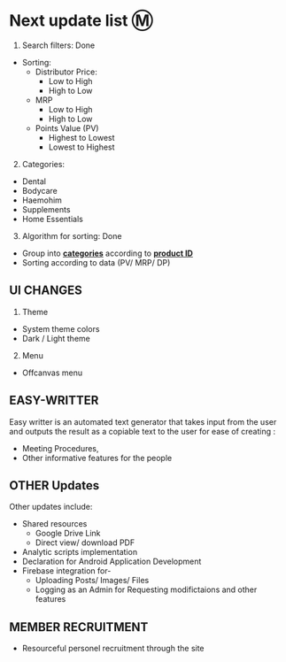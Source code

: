 # Next update list :m:
1. Search filters: Done
  - Sorting:
    - Distributor Price:
      - Low to High
      - High to Low
    - MRP
      - Low to High
      - High to Low
    - Points Value (PV)
      - Highest to Lowest
      - Lowest to Highest

2. Categories:
  - Dental
  - Bodycare
  - Haemohim
  - Supplements
  - Home Essentials


3. Algorithm for sorting: Done
  - Group into <u><b>categories</b></u> according to <u><b>product ID</b></u>
  - Sorting according to data (PV/ MRP/ DP)

## UI CHANGES
1. Theme 
  - System theme colors
  - Dark / Light theme

2. Menu
  - Offcanvas menu


## EASY-WRITTER
Easy writter is an automated text generator that takes input from the user and outputs the result as a copiable text to the user 
for ease of creating :
 - Meeting Procedures,
 - Other informative features for the people

## OTHER Updates
Other updates include:
  - Shared resources
    - Google Drive Link
    - Direct view/ download PDF 
- Analytic scripts implementation
- Declaration for Android Application Development
- Firebase integration for-
  - Uploading Posts/ Images/ Files
  - Logging as an Admin for Requesting modifictaions and other features

## MEMBER RECRUITMENT
- Resourceful personel recruitment through the site